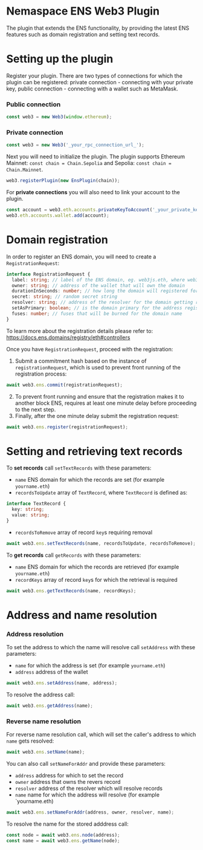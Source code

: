 # Nemaspace ENS Web3 Plugin

The plugin that extends the ENS functionality, by providing the latest ENS features such as domain registration and setting text records.

# Setting up the plugin

Register your plugin. There are two types of connections for which the plugin can be registered: private connection - connecting with your private key, public connection - connecting with a wallet such as MetaMask.

### Public connection

```ts
const web3 = new Web3(window.ethereum);
```

### Private connection

```ts
const web3 = new Web3('_your_rpc_connection_url_');
```

Next you will need to initialize the plugin. The plugin supports Ethereum Mainnet: `const chain = Chain.Sepolia` and Sepolia: `const chain = Chain.Mainnet`.

```ts
web3.registerPlugin(new EnsPlugin(chain));
```

For **private connections** you will also need to link your account to the plugin.

```ts
const account = web3.eth.accounts.privateKeyToAccount('_your_private_key');
web3.eth.accounts.wallet.add(account);
```

# Domain registration

In order to register an ENS domain, you will need to create a `RegistrationRequest`:

```ts
interface RegistrationRequest {
  label: string; // label of the ENS domain, eg. web3js.eth, where web3js is the label
  owner: string; // address of the wallet that will own the domain
  durationInSeconds: number; // how long the domain will registered for
  secret: string; // random secret string
  resolver: string; // address of the resolver for the domain getting registered
  setAsPrimary: boolean; // is the domain primary for the address registering the domain (creates reverese record)
  fuses: number; // fuses that will be burned for the domain name
}
```

To learn more about the registration details please refer to: https://docs.ens.domains/registry/eth#controllers

Once you have `RegistrationRequest`, proceed with the registration:

1. Submit a commitment hash based on the instance of `registrationRequest`, which is used to prevent front running of the registration process:

```ts
await web3.ens.commit(registrationRequest);
```

2. To prevent front running and ensure that the registration makes it to another block ENS, requires at least one minute delay before proceeding to the next step.
3. Finally, after the one minute delay submit the registration request:

```ts
await web3.ens.register(registrationRequest);
```

# Setting and retrieving text records

To **set records** call `setTextRecords` with these parameters:

- `name` ENS domain for which the records are set (for example `yourname.eth`)
- `recordsToUpdate` array of `TextRecord`, where `TextRecord` is defined as:

```ts
interface TextRecord {
  key: string;
  value: string;
}
```

- `recordsToRemove` array of record `key`s requiring removal

```ts
await web3.ens.setTextRecords(name, recordsToUpdate, recordsToRemove);
```

To **get records** call `getRecords` with these parameters:

- `name` ENS domain for which the records are retrieved (for example `yourname.eth`)
- `recordKeys` array of record `key`s for which the retrieval is required

```ts
await web3.ens.getTextRecords(name, recordKeys);
```

# Address and name resolution

### Address resolution

To set the address to which the name will resolve call `setAddress` with these parameters:

- `name` for which the address is set (for example `yourname.eth`)
- `address` address of the wallet

```ts
await web3.ens.setAddress(name, address);
```

To resolve the address call:

```ts
await web3.ens.getAddress(name);
```

### Reverse name resolution

For reverse name resolution call, which will set the caller's address to which `name` gets resolved:

```ts
await web3.ens.setName(name);
```

You can also call `setNameForAddr` and provide these parameters:

- `address` address for which to set the record
- `owner` address that owns the revers record
- `resolver` address of the resolver which will resolve records
- `name` name for which the address will resolve (for example `yourname.eth)

```ts
await web3.ens.setNameForAddr(address, owner, resolver, name);
```

To resolve the name for the stored adddress call:

```ts
const node = await web3.ens.node(address);
const name = await web3.ens.getName(node);
```
